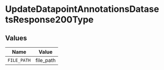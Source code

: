 # UpdateDatapointAnnotationsDatasetsResponse200Type


## Values

| Name        | Value       |
| ----------- | ----------- |
| `FILE_PATH` | file_path   |
